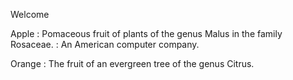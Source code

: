 Welcome


Apple
:   Pomaceous fruit of plants of the genus Malus in the family Rosaceae.
:   An American computer company.

Orange
:   The fruit of an evergreen tree of the genus Citrus.
   
